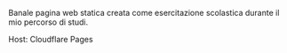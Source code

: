 Banale pagina web statica creata come esercitazione scolastica durante il mio percorso di studi.

Host: Cloudflare Pages
